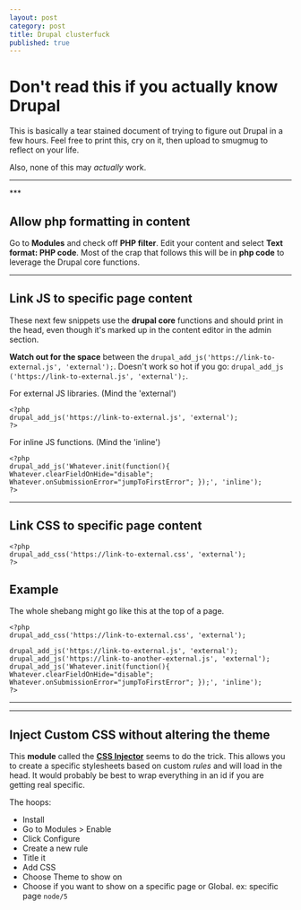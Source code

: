 ```yaml
---
layout: post
category: post
title: Drupal clusterfuck
published: true
---
```


# Don't read this if you actually know Drupal #

This is basically a tear stained document of trying to figure out Drupal in a few hours. Feel free to print this, cry on it, then upload to smugmug to reflect on your life.

Also, none of this may *actually* work.

<hr class="rule">
***

## Allow php formatting in content ##

Go to **Modules** and check off **PHP filter**. Edit your content and select **Text format: PHP code**. Most of the crap that follows this will be in **php code** to leverage the Drupal core functions. 

***

## Link JS to specific page content

These next few snippets use the **drupal core** functions and should print in the head, even though it's marked up in the content editor in the admin section.

**Watch out for the space** between the `drupal_add_js('https://link-to-external.js', 'external');`. Doesn't work so hot if you go: `drupal_add_js ('https://link-to-external.js', 'external');`.

For external JS libraries. (Mind the 'external')

	<?php
	drupal_add_js('https://link-to-external.js', 'external');
	?>
        
For inline JS functions. (Mind the 'inline')

	<?php
	drupal_add_js('Whatever.init(function(){ Whatever.clearFieldOnHide="disable";	Whatever.onSubmissionError="jumpToFirstError"; });', 'inline');
	?>
    
***

## Link CSS to specific page content 

	<?php
	drupal_add_css('https://link-to-external.css', 'external');
	?>
    
## Example

The whole shebang might go like this at the top of a page.

	<?php
	drupal_add_css('https://link-to-external.css', 'external');

	drupal_add_js('https://link-to-external.js', 'external');
	drupal_add_js('https://link-to-another-external.js', 'external');
	drupal_add_js('Whatever.init(function(){ Whatever.clearFieldOnHide="disable";	Whatever.onSubmissionError="jumpToFirstError"; });', 'inline');
	?>

***
<hr class="rule">

## Inject Custom CSS without altering the theme

This **module** called the [**CSS Injector**](https://www.drupal.org/project/css_injector) seems to do the trick. This allows you to create a specific stylesheets based on custom *rules* and will load in the head. It would probably be best to wrap everything in an id if you are getting real specific.

The hoops:

+ Install
+ Go to Modules > Enable
+ Click Configure
+ Create a new rule
+ Title it
+ Add CSS
+ Choose Theme to show on
+ Choose if you want to show on a specific page or Global. ex: specific page `node/5`
